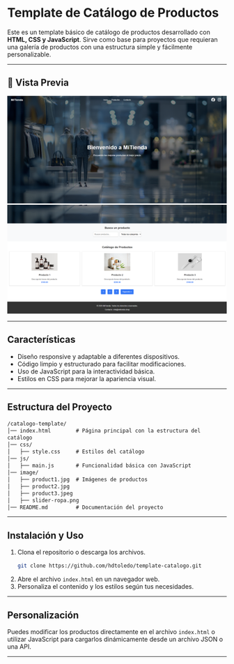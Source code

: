 # Template de Catálogo de Productos

Este es un template básico de catálogo de productos desarrollado con **HTML, CSS y JavaScript**. Sirve como base para proyectos que requieran una galería de productos con una estructura simple y fácilmente personalizable.

---

## 🎨 Vista Previa
![Catalogo Preview](./image/catalago001.png)
![Catalogo Preview](./image/catalago002.png)

---

## Características
- Diseño responsive y adaptable a diferentes dispositivos.
- Código limpio y estructurado para facilitar modificaciones.
- Uso de JavaScript para la interactividad básica.
- Estilos en CSS para mejorar la apariencia visual.

---

## Estructura del Proyecto
```
/catalogo-template/
│── index.html        # Página principal con la estructura del catálogo
│── css/
│   ├── style.css     # Estilos del catálogo
│── js/
│   ├── main.js       # Funcionalidad básica con JavaScript
│── image/
│   ├── product1.jpg  # Imágenes de productos
│   ├── product2.jpg
│   ├── product3.jpeg
│   ├── slider-ropa.png
│── README.md         # Documentación del proyecto
```

---

## Instalación y Uso
1. Clona el repositorio o descarga los archivos.
   ```bash
   git clone https://github.com/hdtoledo/template-catalogo.git
   ```
2. Abre el archivo `index.html` en un navegador web.
3. Personaliza el contenido y los estilos según tus necesidades.

---

## Personalización
Puedes modificar los productos directamente en el archivo `index.html` o utilizar JavaScript para cargarlos dinámicamente desde un archivo JSON o una API.

---
